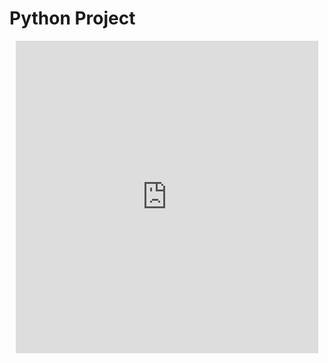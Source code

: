 # Python Project
<div class="row justify-content-center" style="margin: 2%;">
    <iframe frameborder="0" width="100%" height="500px" src="https://replit.com/@Tigran7/TigranCSP3-1#main.py?lite=true">
    </iframe>
</div>

